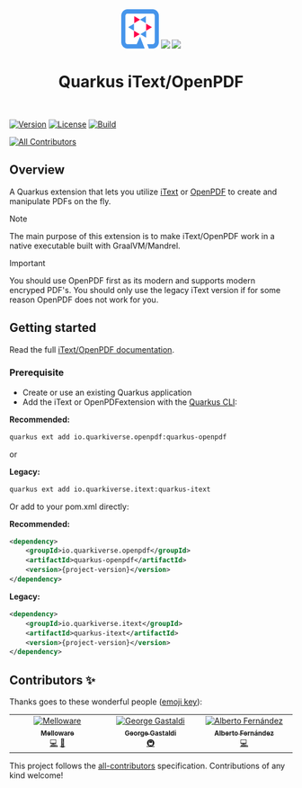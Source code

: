 <div align="center">
    <img src="https://github.com/quarkiverse/quarkus-quinoa/blob/main/docs/modules/ROOT/assets/images/quarkus.svg" width="67" height="70" >
    <img src="https://github.com/quarkiverse/quarkus-omnifaces/blob/main/docs/modules/ROOT/assets/images/plus-sign.svg" height="70" >
    <img src="https://upload.wikimedia.org/wikipedia/commons/thumb/8/87/PDF_file_icon.svg/195px-PDF_file_icon.svg.png" height="70" />
 
# Quarkus iText/OpenPDF
</div>
<br>

[![Version](https://img.shields.io/maven-central/v/io.quarkiverse.itext/quarkus-itext?logo=apache-maven&style=flat-square)](https://search.maven.org/artifact/io.quarkiverse.itext/quarkus-itext)
[![License](https://img.shields.io/badge/License-Apache%202.0-blue.svg?style=flat-square)](https://opensource.org/licenses/Apache-2.0)
[![Build](https://github.com/quarkiverse/quarkus-itext/actions/workflows/build.yml/badge.svg)](https://github.com/quarkiverse/quarkus-itext/actions/workflows/build.yml)

<!-- ALL-CONTRIBUTORS-BADGE:START - Do not remove or modify this section -->
[![All Contributors](https://img.shields.io/badge/all_contributors-3-orange.svg?style=flat-square)](#contributors-)
<!-- ALL-CONTRIBUTORS-BADGE:END -->

## Overview

A Quarkus extension that lets you utilize [iText](https://itextpdf.com/) or [OpenPDF](https://github.com/LibrePDF/OpenPDF) to create and manipulate PDFs on the fly.

> [!NOTE]
> The main purpose of this extension is to make iText/OpenPDF work in a native executable built with GraalVM/Mandrel.

> [!IMPORTANT]
> You should use OpenPDF first as its modern and supports modern encryped PDF's.  You should only use the legacy iText version if for some reason OpenPDF does not work for you.

## Getting started

Read the full [iText/OpenPDF documentation](https://docs.quarkiverse.io/quarkus-itext/dev/index.html).

### Prerequisite

* Create or use an existing Quarkus application
* Add the iText or OpenPDFextension with the [Quarkus CLI](https://quarkus.io/guides/cli-tooling):

**Recommended:**
```bash
quarkus ext add io.quarkiverse.openpdf:quarkus-openpdf
```
or 

**Legacy:**
```bash
quarkus ext add io.quarkiverse.itext:quarkus-itext
```

Or add to your pom.xml directly:

**Recommended:**
```xml
<dependency>
    <groupId>io.quarkiverse.openpdf</groupId>
    <artifactId>quarkus-openpdf</artifactId>
    <version>{project-version}</version>
</dependency>
```

**Legacy:**
```xml
<dependency>
    <groupId>io.quarkiverse.itext</groupId>
    <artifactId>quarkus-itext</artifactId>
    <version>{project-version}</version>
</dependency>
```

## Contributors ✨

Thanks goes to these wonderful people ([emoji key](https://allcontributors.org/docs/en/emoji-key)):

<!-- ALL-CONTRIBUTORS-LIST:START - Do not remove or modify this section -->
<!-- prettier-ignore-start -->
<!-- markdownlint-disable -->
<table>
  <tbody>
    <tr>
      <td align="center" valign="top" width="14.28%"><a href="http://melloware.com"><img src="https://avatars.githubusercontent.com/u/4399574?v=4?s=100" width="100px;" alt="Melloware"/><br /><sub><b>Melloware</b></sub></a><br /><a href="https://github.com/quarkiverse/quarkus-itext/commits?author=melloware" title="Code">💻</a> <a href="#maintenance-melloware" title="Maintenance">🚧</a></td>
      <td align="center" valign="top" width="14.28%"><a href="http://gastaldi.wordpress.com"><img src="https://avatars.githubusercontent.com/u/54133?v=4?s=100" width="100px;" alt="George Gastaldi"/><br /><sub><b>George Gastaldi</b></sub></a><br /><a href="#infra-gastaldi" title="Infrastructure (Hosting, Build-Tools, etc)">🚇</a></td>
      <td align="center" valign="top" width="14.28%"><a href="https://github.com/albfernandez"><img src="https://avatars.githubusercontent.com/u/2701620?v=4?s=100" width="100px;" alt="Alberto Fernández"/><br /><sub><b>Alberto Fernández</b></sub></a><br /><a href="https://github.com/quarkiverse/quarkus-itext/commits?author=albfernandez" title="Code">💻</a></td>
    </tr>
  </tbody>
</table>

<!-- markdownlint-restore -->
<!-- prettier-ignore-end -->

<!-- ALL-CONTRIBUTORS-LIST:END -->

This project follows the [all-contributors](https://github.com/all-contributors/all-contributors) specification. Contributions of any kind welcome!
